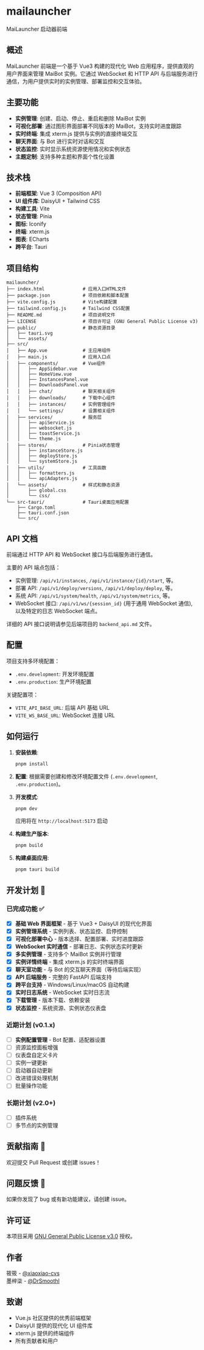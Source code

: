 # mailauncher

MaiLauncher 启动器前端

## 概述

MaiLauncher 前端是一个基于 Vue3 构建的现代化 Web 应用程序，提供直观的用户界面来管理 MaiBot 实例。它通过 WebSocket 和 HTTP API 与后端服务进行通信，为用户提供实时的实例管理、部署监控和交互体验。

## 主要功能

- **实例管理**: 创建、启动、停止、重启和删除 MaiBot 实例
- **可视化部署**: 通过图形界面部署不同版本的 MaiBot，支持实时进度跟踪
- **实时终端**: 集成 xterm.js 提供与实例的直接终端交互
- **聊天界面**: 与 Bot 进行实时对话和交互
- **状态监控**: 实时显示系统资源使用情况和实例状态
- **主题定制**: 支持多种主题和界面个性化设置

## 技术栈

- **前端框架**: Vue 3 (Composition API)
- **UI 组件库**: DaisyUI + Tailwind CSS
- **构建工具**: Vite
- **状态管理**: Pinia
- **图标**: Iconify
- **终端**: xterm.js
- **图表**: ECharts
- **跨平台**: Tauri

## 项目结构

```
mailauncher/
├── index.html              # 应用入口HTML文件
├── package.json            # 项目依赖和脚本配置
├── vite.config.js          # Vite构建配置
├── tailwind.config.js      # Tailwind CSS配置
├── README.md               # 项目说明文件
├── LICENSE                 # 项目许可证 (GNU General Public License v3)
├── public/                 # 静态资源目录
│   ├── tauri.svg
│   └── assets/
├── src/
│   ├── App.vue             # 主应用组件
│   ├── main.js             # 应用入口点
│   ├── components/         # Vue组件
│   │   ├── AppSidebar.vue
│   │   ├── HomeView.vue
│   │   ├── InstancesPanel.vue
│   │   ├── DownloadsPanel.vue
│   │   ├── chat/           # 聊天相关组件
│   │   ├── downloads/      # 下载中心组件
│   │   ├── instances/      # 实例管理组件
│   │   └── settings/       # 设置相关组件
│   ├── services/           # 服务层
│   │   ├── apiService.js
│   │   ├── websocket.js
│   │   ├── toastService.js
│   │   └── theme.js
│   ├── stores/             # Pinia状态管理
│   │   ├── instanceStore.js
│   │   ├── deployStore.js
│   │   └── systemStore.js
│   ├── utils/              # 工具函数
│   │   ├── formatters.js
│   │   └── apiAdapters.js
│   └── assets/             # 样式和静态资源
│       ├── global.css
│       └── css/
└── src-tauri/              # Tauri桌面应用配置
    ├── Cargo.toml
    ├── tauri.conf.json
    └── src/
```

## API 文档

前端通过 HTTP API 和 WebSocket 接口与后端服务进行通信。

主要的 API 端点包括：

- 实例管理: `/api/v1/instances`, `/api/v1/instance/{id}/start`, 等。
- 部署 API: `/api/v1/deploy/versions`, `/api/v1/deploy/deploy`, 等。
- 系统 API: `/api/v1/system/health`, `/api/v1/system/metrics`, 等。
- WebSocket 接口: `/api/v1/ws/{session_id}` (用于通用 WebSocket 通信), 以及特定的日志 WebSocket 端点。

详细的 API 接口说明请参见后端项目的 `backend_api.md` 文件。

## 配置

项目支持多环境配置：

- `.env.development`: 开发环境配置
- `.env.production`: 生产环境配置

关键配置项：

- `VITE_API_BASE_URL`: 后端 API 基础 URL
- `VITE_WS_BASE_URL`: WebSocket 连接 URL

## 如何运行

1. **安装依赖**:

   ```bash
   pnpm install
   ```

2. **配置**: 根据需要创建和修改环境配置文件 (`.env.development`, `.env.production`)。

3. **开发模式**:

   ```bash
   pnpm dev
   ```

   应用将在 `http://localhost:5173` 启动

4. **构建生产版本**:

   ```bash
   pnpm build
   ```

5. **构建桌面应用**:
   ```bash
   pnpm tauri build
   ```

## 开发计划 📅

### 已完成功能 ✅

- [x] **基础 Web 界面框架** - 基于 Vue3 + DaisyUI 的现代化界面
- [x] **实例管理系统** - 实例列表、状态监控、启停控制
- [x] **可视化部署中心** - 版本选择、配置部署、实时进度跟踪
- [x] **WebSocket 实时通信** - 部署日志、实例状态实时更新
- [x] **多实例管理** - 支持多个 MaiBot 实例并行管理
- [x] **实例详情终端** - 集成 xterm.js 的实时终端界面
- [x] **聊天室功能** - 与 Bot 的交互聊天界面（等待后端实现）
- [x] **API 后端服务** - 完整的 FastAPI 后端支持
- [x] **跨平台支持** - Windows/Linux/macOS 自动构建
- [x] **实时日志系统** - WebSocket 实时日志流
- [x] **下载管理** - 版本下载、依赖安装
- [x] **状态监控** - 系统资源、实例状态仪表盘

### 近期计划 (v0.1.x)

- [ ] **实例配置管理** - Bot 配置、适配器设置
- [ ] 资源监控面板增强
- [ ] 仪表盘自定义卡片
- [ ] 实例一键更新
- [ ] 启动器自动更新
- [ ] 改进错误处理机制
- [ ] 批量操作功能

### 长期计划 (v2.0+)

- [ ] 插件系统
- [ ] 多节点的实例管理

## 贡献指南 🤝

欢迎提交 Pull Request 或创建 issues！

## 问题反馈 🐛

如果你发现了 bug 或有新功能建议，请创建 issue。

## 许可证

本项目采用 [GNU General Public License v3.0](LICENSE) 授权。

## 作者

筱筱 - [@xiaoxiao-cvs](https://github.com/xiaoxiao-cvs)  
墨梓柒 - [@DrSmoothl](https://github.com/DrSmoothl)

## 致谢

- Vue.js 社区提供的优秀前端框架
- DaisyUI 提供的现代化 UI 组件库
- xterm.js 提供的终端组件
- 所有贡献者和用户
